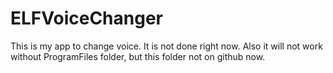 # ELFVoiceChanger
This is my app to change voice. It is not done right now.
Also it will not work without ProgramFiles folder, but this folder not on github now.
